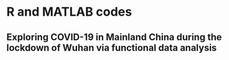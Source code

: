 # R and MATLAB codes 
## Exploring COVID-19 in Mainland China during the lockdown of Wuhan via functional data analysis
